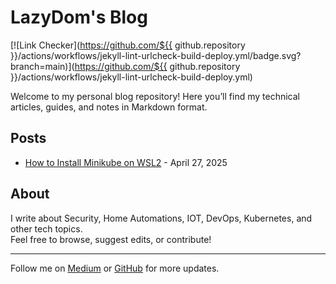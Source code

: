 # LazyDom's Blog

[![Link Checker](https://github.com/${{ github.repository }}/actions/workflows/jekyll-lint-urlcheck-build-deploy.yml/badge.svg?branch=main)](https://github.com/${{ github.repository }}/actions/workflows/jekyll-lint-urlcheck-build-deploy.yml)

Welcome to my personal blog repository! Here you’ll find my technical articles, guides, and notes in Markdown format.

## Posts

- [How to Install Minikube on WSL2](https://lazydom.github.io/blog/how-to-install-minikube-on-wsl2/) - April 27, 2025

<!-- Add more posts as you write them -->

## About

I write about Security, Home Automations, IOT, DevOps, Kubernetes, and other tech topics.  
Feel free to browse, suggest edits, or contribute!

---

Follow me on [Medium](https://medium.com/@LazyDom) or [GitHub](https://github.com/LazyDom) for more updates.
